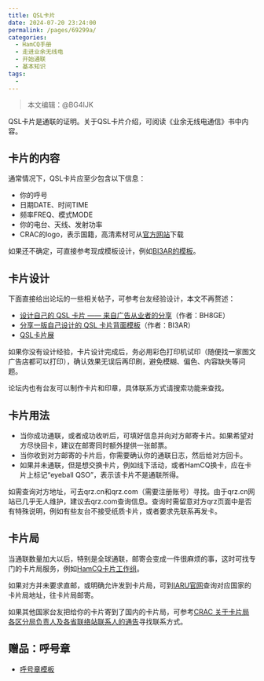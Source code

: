 ```yaml
---
title: QSL卡片
date: 2024-07-20 23:24:00
permalink: /pages/69299a/
categories:
  - HamCQ手册
  - 走进业余无线电
  - 开始通联
  - 基本知识
tags:
  - 
---
```

> 本文编辑：@BG4IJK

QSL卡片是通联的证明。关于QSL卡片介绍，可阅读《业余无线电通信》书中内容。

## 卡片的内容

通常情况下，QSL卡片应至少包含以下信息：

* 你的呼号
* 日期DATE、时间TIME
* 频率FREQ、模式MODE
* 你的电台、天线、发射功率
* CRAC的logo，表示国籍，高清素材可从[官方网站](http://www.crac.org.cn/News/Detail?ID=327)下载

如果还不确定，可直接参考现成模板设计，例如[BI3AR的模板](https://forum.hamcq.cn/d/418)。

## 卡片设计

下面直接给出论坛的一些相关帖子，可参考台友经验设计，本文不再赘述：

* [设计自己的 QSL 卡片 —— 来自广告从业者的分享](https://forum.hamcq.cn/d/1882)（作者：BH8GE）
* [分享一版自己设计的 QSL 卡片背面模板](https://forum.hamcq.cn/d/418)（作者：BI3AR）
* [QSL卡片展](https://forum.hamcq.cn/qslCardShow)

如果你没有设计经验，卡片设计完成后，务必用彩色打印机试印（随便找一家图文广告店都可以打印），确认效果无误后再印刷，避免模糊、偏色、内容缺失等问题。

论坛内也有台友可以制作卡片和印章，具体联系方式请搜索功能来查找。

## 卡片用法

* 当你成功通联，或者成功收听后，可填好信息并向对方邮寄卡片。如果希望对方尽快回卡，建议在邮寄同时额外提供一张邮票。
* 当你收到对方邮寄的卡片后，你需要确认你的通联日志，然后给对方回卡。
* 如果并未通联，但是想交换卡片，例如线下活动，或者HamCQ换卡，应在卡片上标记“eyeball QSO”，表示该卡片不是通联所得。

如需查询对方地址，可去qrz.cn和qrz.com（需要注册账号）寻找。由于qrz.cn网站已几乎无人维护，建议去qrz.com查询信息。查询时需留意对方qrz页面中是否有特殊说明，例如有些友台不接受纸质卡片，或者要求先联系再发卡。

## 卡片局

当通联数量加大以后，特别是全球通联，邮寄会变成一件很麻烦的事，这时可找专门的卡片局服务，例如[HamCQ卡片工作组](https://forum.hamcq.cn/d/750)。

如果对方并未要求直邮，或明确允许发到卡片局，可到[IARU官网](https://www.iaru.org/reference/qsl-bureau-2/)查询对应国家的卡片局地址，往卡片局邮寄。

如果其他国家台友把给你的卡片寄到了国内的卡片局，可参考[CRAC 关于卡片局各区分局负责人及各省联络站联系人的通告](https://forum.hamcq.cn/d/30)寻找联系方式。

## 赠品：呼号章

* [呼号章模板](https://forum.hamcq.cn/d/1877)
